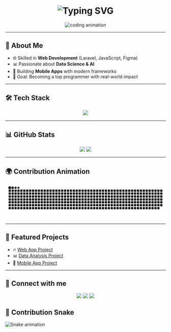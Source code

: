 <!-- Header Animasi -->
<h1 align="center">
  <img src="https://readme-typing-svg.herokuapp.com?font=Fira+Code&weight=600&size=28&pause=1000&color=00C2FF&center=true&vCenter=true&width=600&lines=Hello+World!+I'm+Andri+Yano;Web+Developer+💻;Data+Enthusiast+📊;Mobile+App+Developer+📱" alt="Typing SVG" />
</h1>

<!-- Banner Animasi -->
<p align="center">
  <img src="https://media.giphy.com/media/qgQUggAC3Pfv687qPC/giphy.gif" width="600" alt="coding animation"/>
</p>

---

## 🚀 About Me  
- 🌐 Skilled in **Web Development** (Laravel, JavaScript, Figma)  
- 📊 Passionate about **Data Science & AI**  
- 📱 Building **Mobile Apps** with modern frameworks  
- 🎯 Goal: Becoming a top programmer with real-world impact  

---

## 🛠️ Tech Stack  

<p align="center">
  <img src="https://skillicons.dev/icons?i=html,css,js,laravel,figma,python,mysql,php,flutter,dart,git,github" />
</p>

---

## 📊 GitHub Stats  

<p align="center">
  <img src="https://github-readme-stats.vercel.app/api?username=andriyanooo&show_icons=true&theme=tokyonight" height="150" />
  <img src="https://github-readme-streak-stats.herokuapp.com/?user=andriyanooo&theme=tokyonight" height="150" />
</p>

---

## 🌍 Contribution Animation  

<p align="center">
  <img src="https://github.com/Platane/snk/raw/output/github-contribution-grid-snake.svg" alt="snake animation" />
</p>

---

## 🌟 Featured Projects  

- 🔥 [Web App Project](#)  
- 📊 [Data Analysis Project](#)  
- 📱 [Mobile App Project](#)  

---

## 🤝 Connect with me  

<p align="center">
  <a href="https://linkedin.com/in/andri-yano" target="_blank"><img src="https://img.shields.io/badge/LinkedIn-0077B5?style=for-the-badge&logo=linkedin&logoColor=white"/></a>
  <a href="https://github.com/andriyanooo"><img src="https://img.shields.io/badge/GitHub-000?style=for-the-badge&logo=github&logoColor=white"/></a>
  <a href="mailto:andri.yano@example.com"><img src="https://img.shields.io/badge/Email-D14836?style=for-the-badge&logo=gmail&logoColor=white"/></a>
</p>

## 🐍 Contribution Snake
![Snake animation](https://raw.githubusercontent.com/andriyanooo/Andri-Yano/output/snake.svg)
